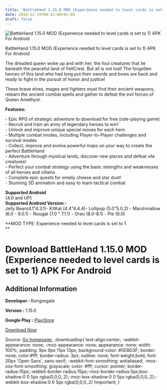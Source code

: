 ```yaml
---
title: 'BattleHand 1.15.0 MOD (Experience needed to level cards is set to 1) APK For Android'
date: 2019-12-19T08:42:00+01:00
draft: false
---
```


![BattleHand 1.15.0 MOD (Experience needed to level cards is set to 1) APK For Android](https://i0.wp.com/apkhome.net/wp-content/uploads/2019/12/BattleHand-1.15.0-MOD-Experience-needed-to-level-cards-is-set-to-1.png "BattleHand 1.15.0 MOD (Experience needed to level cards is set to 1) APK For Android")

  

BattleHand 1.15.0 MOD (Experience needed to level cards is set to 1) APK For Android

The dreaded queen woke up and with her, the foul creatures that lie beneath the peaceful land of FellCrest. But all is not lost! The forgotten heroes of this land who had long put their swords and bows are back and ready to fight in the pursuit of honor and justice!

These brave elves, mages and fighters must find their ancient weapons, relearn the ancient combat spells and gather to defeat the evil forces of Queen Amethyst.

**Features:**

\- Epic RPG of strategic adventure to download for free (role-playing game)  
\- Recruit and train an army of legendary heroes to win!  
\- Unlock and improve unique special moves for each hero  
\- Multiple combat modes, including Player-to-Player challenges and survival modes  
\- Collect, improve and evolve powerful maps on your way to create the perfect BattleHand  
\- Adventure through mystical lands, discover new places and defeat vile creatures!  
\- Perfect your combat strategy using the basic strengths and weaknesses of all heroes and villains  
\- Complete epic quests for smelly cheese and star dust!  
\- Stunning 3D animation and easy to learn tactical combat

**Supported Android**  
{4.0 and UP}  
**Supported Android Version**:-  
Jelly Bean(4.1"4.3.1)- KitKat (4.4"4.4.4)- Lollipop (5.0"5.0.2) - Marshmallow (6.0 - 6.0.1) - Nougat (7.0 " 7.1.1) - Oreo (8.0-8.1) - Pie (9.0)

**MOD TYPE: Experience needed to level cards is set to 1  
**

Download BattleHand 1.15.0 MOD (Experience needed to level cards is set to 1) APK For Android
=============================================================================================

Additional Information
----------------------

**Developer :** Kongregate

**Version :** 1.15.0

**Google Play :** [PlayStore](https://play.google.com/store/apps/details?id=com.kongregate.mobile.battlehand.google)

  

[Download Now](https://store4app.co/post/battlehand-1-15-0-mod-experience-needed-to-level-cards-is-set-to-1-apk-for-android_1576741254)

  
Source: [Go homepage.](https://store4app.co/post/battlehand-1-15-0-mod-experience-needed-to-level-cards-is-set-to-1-apk-for-android_1576741254) .downloadtop{ text-align:center; -webkit-appearance: none; -moz-appearance: none; appearance: none; width: 100%; padding: 9px 9px 11px 13px; background-color: #0EBD3F; border: none; color:#fff; border-radius: 3px; outline: none; font-weight;bold; font: 20px 'Open Sans', sans-serif; -webkit-font-smoothing: antialiased; -moz-osx-font-smoothing: grayscale; color: #fff; cursor: pointer; border-radius:15px;-webkit-border-radius:15px;-moz-border-radius:5px;box-shadow:0 0 5px rgba(0,0,0,.2);-moz-box-shadow:0 0 5px rgba(0,0,0,.2);-webkit-box-shadow:0 0 5px rgba(0,0,0,.2) !important; }